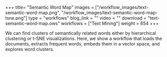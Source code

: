 +++
title= "Semantic Word Map"
images =  ["/workflow_images/text-semantic-word-map.png", "/workflow_images/text-semantic-word-map-tsne.png"]
type = "workflows"
blog_link =  ""
video = ""
download = "text-semantic-word-map.ows"
workflows = ["Text Mining"]
weight = 654
+++

We can find clusters of semantically related words either by hierarchical clustering or t-SNE visualizations. Here, we show a workflow that loads the documents, extracts frequent words, embeds them in a vector space, and explores word clusters.